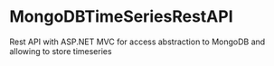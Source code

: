 # MongoDBTimeSeriesRestAPI
Rest API with ASP.NET MVC for access abstraction to MongoDB and allowing to store timeseries
